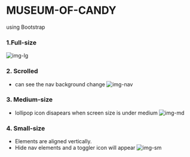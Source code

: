 # MUSEUM-OF-CANDY
using Bootstrap

### 1.Full-size
![img-lg](https://user-images.githubusercontent.com/105413173/229468302-b7bf6d16-41ce-420c-b50d-018f933e94e2.JPG)

### 2. Scrolled
* can see the nav background change
![img-nav](https://user-images.githubusercontent.com/105413173/229468435-64639823-9e21-4dc5-a854-1107fc860d6f.JPG)

### 3. Medium-size
* lollipop icon disapears when screen size is under medium
![img-md](https://user-images.githubusercontent.com/105413173/229468392-ee018a90-d16a-483a-9ece-50a3940c3cae.JPG)

### 4. Small-size
* Elements are aligned vertically.
* Hide nav elements and a toggler icon will appear
![img-sm](https://user-images.githubusercontent.com/105413173/229468629-c7fbcdf5-1cfd-4e3a-839c-06917f3b296d.JPG)
